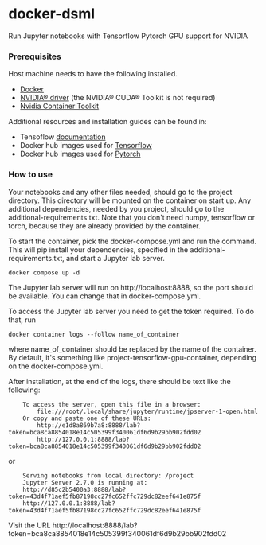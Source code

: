 # docker-dsml
Run Jupyter notebooks with Tensorflow Pytorch GPU support for NVIDIA

### Prerequisites
Host machine needs to have the following installed. 
  - [Docker](https://docs.docker.com/get-docker/)
  - [NVIDIA® driver](https://github.com/NVIDIA/nvidia-docker/wiki/Frequently-Asked-Questions#how-do-i-install-the-nvidia-driver) (the NVIDIA® CUDA® Toolkit is not required)
  - [Nvidia Container Toolkit](https://github.com/NVIDIA/nvidia-docker/blob/master/README.md#quickstart)

  Additional resources and installation guides can be found in:
  - Tensoflow [documentation](https://www.tensorflow.org/install/docker#gpu_support)
  - Docker hub images used for [Tensorflow](https://hub.docker.com/r/tensorflow/tensorflow/)
  - Docker hub images used for [Pytorch](https://hub.docker.com/r/pytorch/pytorch/tags)

### How to use
Your notebooks and any other files needed, should go to the project directory. This directory will be mounted on the container on start up. Any additional dependencies, needed by you project, should go to the additional-requirements.txt. Note that you don't need numpy, tensorflow or torch, because they are already provided by the container.

To start the container, pick the docker-compose.yml and run the command. This will pip install your dependencies, specified in the additional-requirements.txt, and start a Jupyter lab server. 
```
docker compose up -d
```
The Jupyter lab server will run on http://localhost:8888, so the port should be available. You can change that in docker-compose.yml. 

To access the Jupyter lab server you need to get the token required. To do that, run 
```
docker container logs --follow name_of_container
```
where name_of_container should be replaced by the name of the container. By default, it's something like project-tensorflow-gpu-container, depending on the docker-compose.yml.

After installation, at the end of the logs, there should be text like the following:

```
    To access the server, open this file in a browser:
        file:///root/.local/share/jupyter/runtime/jpserver-1-open.html
    Or copy and paste one of these URLs:
        http://e1d8a869b7a8:8888/lab?token=bca8ca8854018e14c505399f340061df6d9b29bb902fdd02
        http://127.0.0.1:8888/lab?token=bca8ca8854018e14c505399f340061df6d9b29bb902fdd02
```
or 
```
    Serving notebooks from local directory: /project
    Jupyter Server 2.7.0 is running at:
    http://d85c2b5400a3:8888/lab?token=43d4f71aef5fb87198cc27fc652ffc729dc82eef641e875f
    http://127.0.0.1:8888/lab?token=43d4f71aef5fb87198cc27fc652ffc729dc82eef641e875f
```

Visit the URL http://localhost:8888/lab?token=bca8ca8854018e14c505399f340061df6d9b29bb902fdd02
